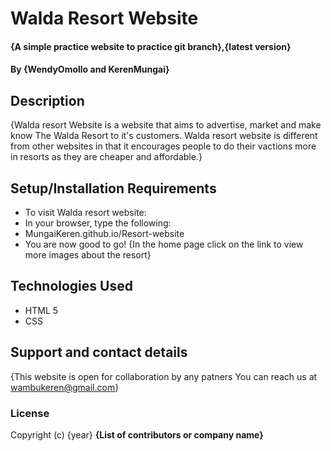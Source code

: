 # Walda Resort Website
#### {A simple practice website to practice git branch},{latest version}
#### By **{WendyOmollo and KerenMungai}**
## Description
{Walda resort Website is a website that aims to advertise, market and make know The Walda Resort to it's customers. Walda resort website is different from other websites in that it encourages people to do their vactions more in resorts as they are cheaper and affordable.}
## Setup/Installation Requirements
* To visit Walda resort website:
* In your browser, type the following:
* MungaiKeren.github.io/Resort-website
* You are now good to go!
{In the home page click on the link to view more images about the resort}
<!-- ## Known Bugs
{Are there issues that have not yet been resolved that you want to let users know you know? Outline any issues that would impact use of your application. Share any workarounds that are in place. } -->
## Technologies Used
* HTML 5
* CSS
## Support and contact details
{This website is open for collaboration by any patners
You can reach us at wambukeren@gmail.com}
### License
Copyright (c) {year} **{List of contributors or company name}**
